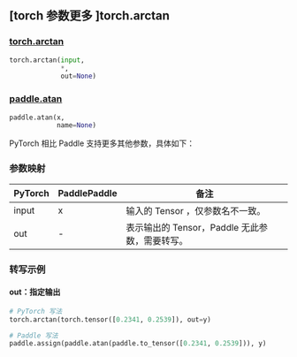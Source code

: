 ## [torch 参数更多 ]torch.arctan

### [torch.arctan](https://pytorch.org/docs/stable/generated/torch.arctan.html#torch.arctan)

```python
torch.arctan(input,
             *,
             out=None)
```

### [paddle.atan](https://www.paddlepaddle.org.cn/documentation/docs/zh/develop/api/paddle/atan_cn.html#atan)

```python
paddle.atan(x,
            name=None)
```

PyTorch 相比 Paddle 支持更多其他参数，具体如下：

### 参数映射

| PyTorch       | PaddlePaddle | 备注                                                   |
| ------------- | ------------ | ------------------------------------------------------ |
| input         | x            | 输入的 Tensor ，仅参数名不一致。                                      |
| out           | -            | 表示输出的 Tensor，Paddle 无此参数，需要转写。               |


### 转写示例
#### out：指定输出
```python
# PyTorch 写法
torch.arctan(torch.tensor([0.2341, 0.2539]), out=y)

# Paddle 写法
paddle.assign(paddle.atan(paddle.to_tensor([0.2341, 0.2539])), y)
```
